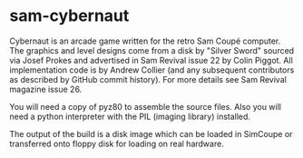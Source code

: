 # sam-cybernaut

Cybernaut is an arcade game written for the retro Sam Coupé computer. The graphics and level designs come from a disk by "Silver Sword" sourced via Josef Prokes and advertised in Sam Revival issue 22 by Colin Piggot. All implementation code is by Andrew Collier (and any subsequent contributors as described by GitHub commit history). For more details see Sam Revival magazine issue 26.

You will need a copy of pyz80 to assemble the source files. Also you will need a python interpreter with the PIL (imaging library) installed.

The output of the build is a disk image which can be loaded in SimCoupe or transferred onto floppy disk for loading on real hardware.
